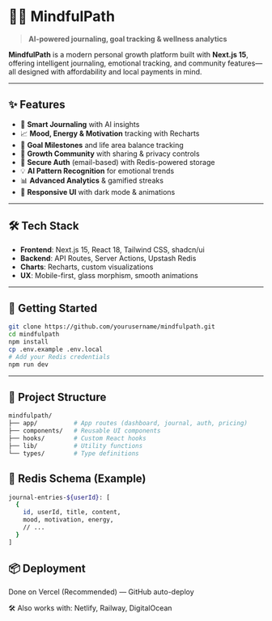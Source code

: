 # 🧘‍♀️ MindfulPath

> **AI-powered journaling, goal tracking & wellness analytics**

**MindfulPath** is a modern personal growth platform built with **Next.js 15**, offering intelligent journaling, emotional tracking, and community features—all designed with affordability and local payments in mind.

---

## ✨ Features

- 📝 **Smart Journaling** with AI insights  
- 📈 **Mood, Energy & Motivation** tracking with Recharts  
- 🎯 **Goal Milestones** and life area balance tracking  
- 🤝 **Growth Community** with sharing & privacy controls  
- 🔐 **Secure Auth** (email-based) with Redis-powered storage  
- 💡 **AI Pattern Recognition** for emotional trends  
- 📊 **Advanced Analytics** & gamified streaks  
- 📱 **Responsive UI** with dark mode & animations  

---

## 🛠 Tech Stack

- **Frontend**: Next.js 15, React 18, Tailwind CSS, shadcn/ui  
- **Backend**: API Routes, Server Actions, Upstash Redis  
- **Charts**: Recharts, custom visualizations  
- **UX**: Mobile-first, glass morphism, smooth animations  

---

## 🚀 Getting Started

```bash
git clone https://github.com/yourusername/mindfulpath.git
cd mindfulpath
npm install
cp .env.example .env.local
# Add your Redis credentials
npm run dev
```
---

## 🧱 Project Structure

```bash
mindfulpath/
├── app/          # App routes (dashboard, journal, auth, pricing)
├── components/   # Reusable UI components
├── hooks/        # Custom React hooks
├── lib/          # Utility functions
└── types/        # Type definitions
```

## 🧪 Redis Schema (Example)

```bash
journal-entries-${userId}: [
  {
    id, userId, title, content,
    mood, motivation, energy,
    // ...
  }
]
```

## 📦 Deployment

Done on Vercel (Recommended) — GitHub auto-deploy

🛠️ Also works with: Netlify, Railway, DigitalOcean

